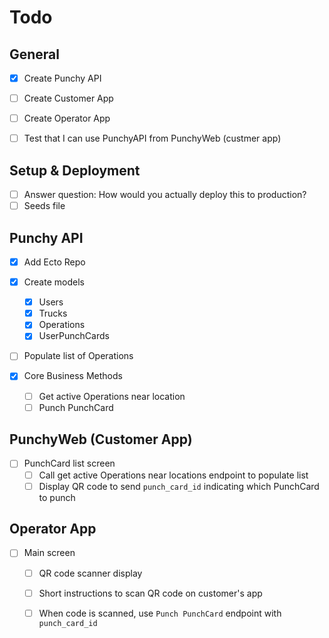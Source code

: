 
# Todo

## General

- [x] Create Punchy API
- [ ] Create Customer App
- [ ] Create Operator App

- [ ] Test that I can use PunchyAPI from PunchyWeb (custmer app)

## Setup & Deployment

- [ ] Answer question: How would you actually deploy this to production?
- [ ] Seeds file

## Punchy API

- [x] Add Ecto Repo

- [x] Create models
  - [x] Users
  - [x] Trucks
  - [x] Operations
  - [x] UserPunchCards

- [ ] Populate list of Operations

- [X] Core Business Methods
  - [ ] Get active Operations near location
  - [ ] Punch PunchCard

## PunchyWeb (Customer App)

- [ ] PunchCard list screen
  - [ ] Call get active Operations near locations endpoint to populate list
  - [ ] Display QR code to send `punch_card_id` indicating which PunchCard to punch

## Operator App

- [ ] Main screen
  - [ ] QR code scanner display
  - [ ] Short instructions to scan QR code on customer's app
  - [ ] When code is scanned, use `Punch PunchCard` endpoint with `punch_card_id`


